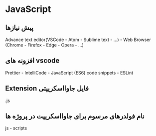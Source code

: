 # JavaScript

## پیش نیازها

Advance text editor(VSCode - Atom - Sublime text - ...) - Web Browser (Chrome - Firefox - Edge - Opera - ...)

## افزونه های vscode

Prettier - IntelliCode - JavaScript (ES6) code snippets - ESLint

## Extension فایل جاوااسکریپتی

.js

## نام فولدرهای مرسوم برای جاوااسکریپت در پروژه ها

js - scripts
